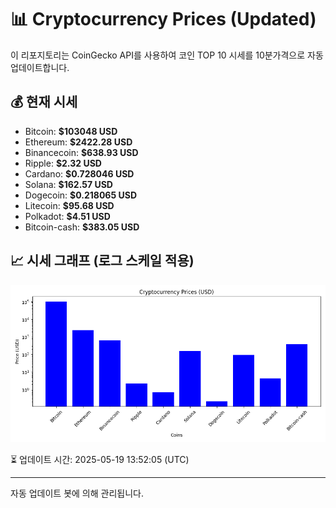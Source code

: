 
# 📊 Cryptocurrency Prices (Updated)

이 리포지토리는 CoinGecko API를 사용하여 코인 TOP 10 시세를 10분가격으로 자동 업데이트합니다.

## 💰 현재 시세
- Bitcoin: **$103048 USD**
- Ethereum: **$2422.28 USD**
- Binancecoin: **$638.93 USD**
- Ripple: **$2.32 USD**
- Cardano: **$0.728046 USD**
- Solana: **$162.57 USD**
- Dogecoin: **$0.218065 USD**
- Litecoin: **$95.68 USD**
- Polkadot: **$4.51 USD**
- Bitcoin-cash: **$383.05 USD**

## 📈 시세 그래프 (로그 스케일 적용)
![Crypto Prices](crypto_prices.png)

⏳ 업데이트 시간: 2025-05-19 13:52:05 (UTC)

---
자동 업데이트 봇에 의해 관리됩니다.
